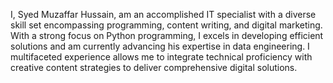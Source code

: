 I, Syed Muzaffar Hussain, am an accomplished IT specialist with a diverse skill set encompassing programming, content writing, and digital marketing. With a strong focus on Python programming, I excels in developing efficient solutions and am currently advancing his expertise in data engineering. I multifaceted experience allows me to integrate technical proficiency with creative content strategies to deliver comprehensive digital solutions.






